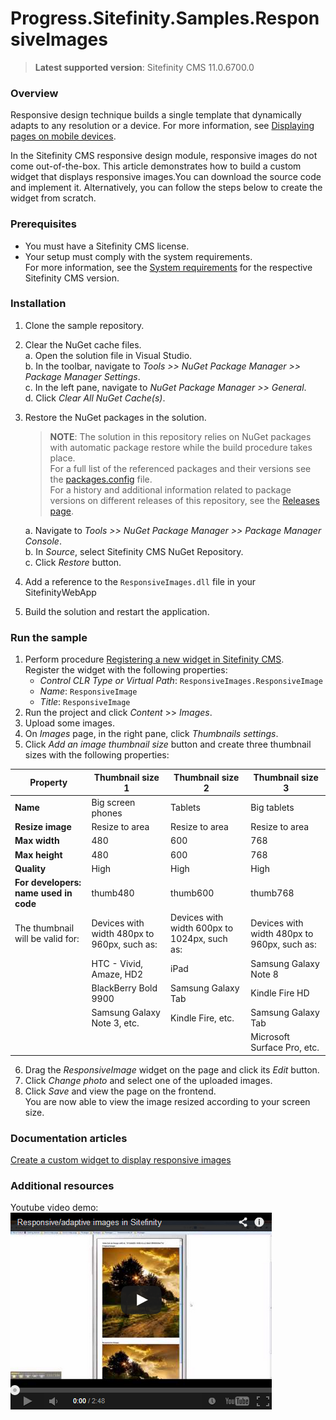 Progress.Sitefinity.Samples.ResponsiveImages
===========================================

>**Latest supported version**: Sitefinity CMS 11.0.6700.0

### Overview

Responsive design technique builds a single template that dynamically adapts to any resolution or a device. For more information, see [Displaying pages on mobile devices](http://www.sitefinity.com/documentation/documentationarticles/download-and-install-the-responsiveimage-widget). 

In the Sitefinity CMS responsive design module, responsive images do not come out-of-the-box. This article demonstrates how to build a custom widget that displays responsive images.You can download the source code and implement it. Alternatively, you can follow the steps below to create the widget from scratch. 

### Prerequisites
- You must have a Sitefinity CMS license.
- Your setup must comply with the system requirements.  
 For more information, see the [System requirements](https://docs.sitefinity.com/system-requirements) for the  respective Sitefinity CMS version.

### Installation

1. Clone the sample repository.
2. Clear the NuGet cache files.  
 a. Open the solution file in Visual Studio.  
 b. In the toolbar, navigate to _Tools >> NuGet Package Manager >> Package Manager Settings_.  
 c. In the left pane, navigate to _NuGet Package Manager >> General_.  
 d. Click _Clear All NuGet Cache(s)_.  
3. Restore the NuGet packages in the solution.  
   
   >**NOTE**: The solution in this repository relies on NuGet packages with automatic package restore while the build procedure takes place.   
   >For a full list of the referenced packages and their versions see the [packages.config](https://github.com/Sitefinity-SDK/Telerik.Sitefinity.Samples.BugTracker/blob/master/SitefinityWebApp/packages.config) file.    
   >For a history and additional information related to package versions on different releases of this repository, see the [Releases page](https://github.com/Sitefinity-SDK/Telerik.Sitefinity.Samples.BugTracker/releases).
   >  
   a. Navigate to _Tools >> NuGet Package Manager >> Package Manager Console_.  
   b. In _Source_, select Sitefinity CMS NuGet Repository.  
   c. Click _Restore_ button.
4. Add a reference to the `ResponsiveImages.dll` file in your SitefinityWebApp
5. Build the solution and restart the application.

### Run the sample

1. Perform procedure [Registering a new widget in Sitefinity CMS](http://docs.sitefinity.com/register-a-new-widget-in-sitefinity-toolbox).   
 Register the widget with the following properties:    
   - _Control CLR Type or Virtual Path_:  `ResponsiveImages.ResponsiveImage`   
   - _Name_: `ResponsiveImage`  
   - _Title_: `ResponsiveImage`  
2. Run the project and click _Content_ >> _Images_.
3. Upload some images.
4. On _Images_ page, in the right pane, click _Thumbnails settings_.
5. Click _Add an image thumbnail size_ button and create three thumbnail sizes with the following properties:


| **Property**                          | Thumbnail size 1                            | Thumbnail size 2                             | Thumbnail size 3                            |
|-----------------------------------|---------------------------------------------|----------------------------------------------|---------------------------------------------|
| **Name**                              | Big screen phones                           | Tablets                                      | Big tablets                                 |
| **Resize image**                      | Resize to area                              | Resize to area                               | Resize to area                              |
| **Max width**                         | 480                                         | 600                                          | 768                                         |
| **Max height**                        | 480                                         | 600                                          | 768                                         |
| **Quality**                           | High                                        | High                                         | High                                        |
| **For developers: name used in code** | thumb480                                    | thumb600                                     | thumb768                                    |
| The thumbnail will be valid for:       | Devices with width 480px to 960px, such as: | Devices with width 600px to 1024px, such as: | Devices with width 480px to 960px, such as: |
|                                   | HTC - Vivid, Amaze, HD2                     | iPad                                         | Samsung Galaxy Note 8                       |
|                                   | BlackBerry Bold 9900                        | Samsung Galaxy Tab                           | Kindle Fire HD                              |
|                                   | Samsung Galaxy Note 3, etc.                 | Kindle Fire, etc.                            | Samsung Galaxy Tab                          |
|                                   |                                             |                                              | Microsoft Surface Pro, etc.                 |

6. Drag the _ResponsiveImage_ widget on the page and click its _Edit_ button.
7. Click _Change photo_ and select one of the uploaded images.
8. Click _Save_ and view the page on the frontend.  
 You are now able to view the image resized according to your screen size.

### Documentation articles

[Create a custom widget to display responsive images](http://docs.sitefinity.com/tutorial-create-a-custom-widget-to-display-responsive-images)

### Additional resources
Youtube video demo:   
[![Responsive/adaptive images in Sitefinity CMS](https://raw.githubusercontent.com/Sitefinity-SDK/Telerik.Sitefinity.Samples.ResponsiveImages/master/VideoEmbed.png)](https://www.youtube.com/watch?v=mUEJJx1S8Ak)
